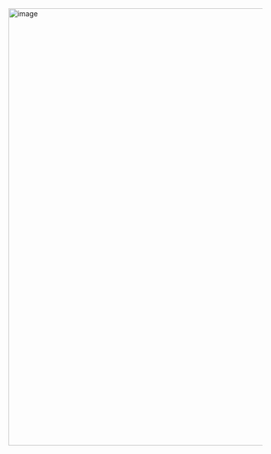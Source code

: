 <img width="866" alt="image" src="https://github.com/user-attachments/assets/19c7d64c-c01b-41bc-ade7-bb5975ade895" />
